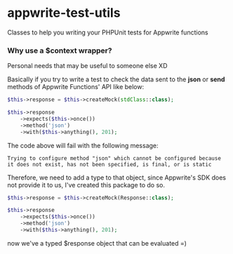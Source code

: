 # appwrite-test-utils
Classes to help you writing your PHPUnit tests for Appwrite functions

### Why use a $context wrapper?
Personal needs that may be useful to someone else XD

Basically if you try to write a test to check the data sent to the **json** or **send** methods of Appwrite Functions' API like below:

```php
$this->response = $this->createMock(stdClass::class);

$this->response
    ->expects($this->once())
    ->method('json')
    ->with($this->anything(), 201);
```

The code above will fail with the following message:

```
Trying to configure method "json" which cannot be configured because it does not exist, has not been specified, is final, or is static
```

Therefore, we need to add a type to that object, since Appwrite's SDK does not provide it to us, I've created this package to do so.

```php
$this->response = $this->createMock(Response::class);

$this->response
    ->expects($this->once())
    ->method('json')
    ->with($this->anything(), 201);
```

now we've a typed $response object that can be evaluated =)